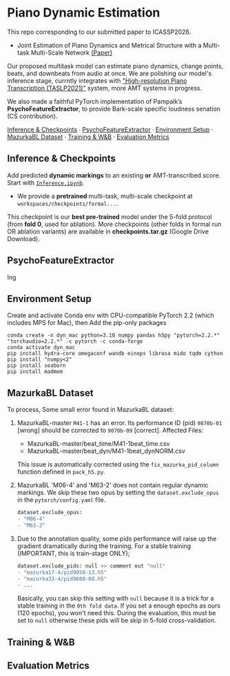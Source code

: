 # Piano Dynamic Estimation
This repo corresponding to our submitted paper to ICASSP2026.
- Joint Estimation of Piano Dynamics and Metrical Structure with a Multi-task Multi-Scale Network [(Paper)](https://drive.google.com/file/d/1mVIySUimkoYNFPKwUDRSmwfwUmlC8OAB/view?usp=sharing)

Our proposed multitask model can estimate piano dynamics, change points, beats, and downbeats from audio at once. We are polishing our model's inference stage, currntly integrates with ["High-resolution Piano Transcription (TASLP2021)"](https://arxiv.org/abs/2010.01815) system, more AMT systems in progress.

We also made a faithful PyTorch implementation of Pampalk’s **PsychoFeatureExtractor**, to provide Bark-scale specific loudness senation (CS contribution).

[Inference & Checkpoints](#inference-and-checkpoints) &middot;
[PsychoFeatureExtractor](#psychofeatureextractor) &middot;
[Environment Setup](#environment-setup) &middot;
[MazurkaBL Dataset](#mazurkabl-dataset) &middot;
[Training & W&B](#training) &middot;
[Evaluation Metrics](#reproduce-metrics-from-the-paper)


## Inference & Checkpoints
Add predicted **dynamic markings** to an existing **or** AMT-transcribed score. Start with [`Inference.ipynb`](./Inference.ipynb).

- We provide a **pretrained** multi-task, multi-scale checkpoint at  
  `workspaces/checkpoints/formal...`.

This checkpoint is our **best pre-trained** model under the 5-fold protocol (from **fold 0**, used for ablation). More checkpoints (other folds in formal run OR ablation variants) are available in **checkpoints.tar.gz** (Google Drive Download).

## PsychoFeatureExtractor
Ing

## Environment Setup
Create and activate Conda env with CPU-compatible PyTorch 2.2 (which includes MPS for Mac), then Add the pip-only packages
```
conda create -n dyn_mac python=3.10 numpy pandas h5py "pytorch=2.2.*" "torchaudio=2.2.*" -c pytorch -c conda-forge
conda activate dyn_mac
pip install hydra-core omegaconf wandb einops librosa mido tqdm cython
pip install "numpy<2"
pip install seaborn
pip install madmom
```

## MazurkaBL Dataset
To process, Some small error found in MazurkaBL dataset:
 1) MazurkaBL-master `M41-1` has an error. Its performance ID (pid) `9070b-01` [wrong] should be corrected to `9070b-09` [correct]. 
    Affected Files:
    - MazurkaBL-master/beat_time/M41-1beat_time.csv
    - MazurkaBL-master/beat_dyn/M41-1beat_dynNORM.csv

    This issue is automatically corrected using the `fix_mazurka_pid_column` function defined in `pack_h5.py`.

2) MazurkaBL 'M06-4' and 'M63-2' does not contain regular dynamic markings. We skip these two opus by setting the `dataset.exclude_opus` in the `pytorch/config.yaml` file.
    ```python
    dataset.exclude_opus:
    - "M06-4"
    - "M63-2"
    ```
3) Due to the annotation quality, some pids performance will raise up the gradient dramatically during the training. For a stable training (IMPORTANT, this is train-stage ONLY);
    ```python
    dataset.exclude_pids: null >> comment out "null"
    - "mazurka17-4/pid9058-13.h5"
    - "mazurka33-4/pid9080-08.h5"
    - ...
    ```
    Basically, you can skip this setting with `null` because it is a trick for a stable training in the `0th fold data`. If you set a enough epochs as ours (120 epochs), you won't need this. During the evaluation, this must be set to `null` otherwise these pids will be skip in 5-fold cross-validation.


## Training & W&B



## Evaluation Metrics